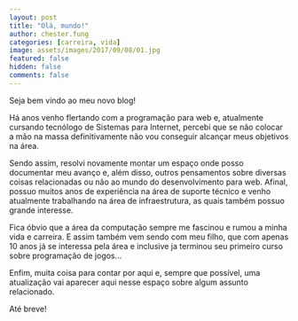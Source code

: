```yaml
---
layout: post
title: "Olá, mundo!"
author: chester.fung
categories: [carreira, vida]
image: assets/images/2017/09/08/01.jpg
featured: false
hidden: false
comments: false
---
```


Seja bem vindo ao meu novo blog!

Há anos venho flertando com a programação para web e, atualmente cursando tecnólogo de Sistemas para Internet, percebi que se não colocar a mão na massa definitivamente não vou conseguir alcançar meus objetivos na área.

Sendo assim, resolvi novamente montar um espaço onde posso documentar meu avanço e, além disso, outros pensamentos sobre diversas coisas relacionadas ou não ao mundo do desenvolvimento para web. Afinal, possuo muitos anos de experiência na área de suporte técnico e venho atualmente trabalhando na área de infraestrutura, as quais também possuo grande interesse.

Fica óbvio que a área da computação sempre me fascinou e rumou a minha vida e carreira. E assim também vem sendo com meu filho, que com apenas 10 anos já se interessa pela área e inclusive ja terminou seu primeiro curso sobre programação de jogos…

Enfim, muita coisa para contar por aqui e, sempre que possível, uma atualização vai aparecer aqui nesse espaço sobre algum assunto relacionado.

Até breve!